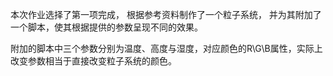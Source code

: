 本次作业选择了第一项完成，
根据参考资料制作了一个粒子系统，
并为其附加了一个脚本，使其根据提供的参数呈现不同的效果。

附加的脚本中三个参数分别为温度、高度与湿度，对应颜色的R\G\B属性，实际上改变参数相当于直接改变粒子系统的颜色。